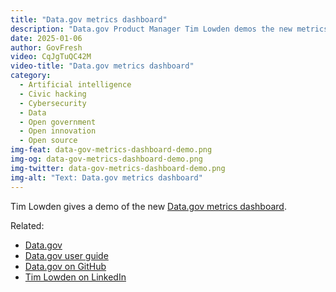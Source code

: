 ```yaml
---
title: "Data.gov metrics dashboard"
description: "Data.gov Product Manager Tim Lowden demos the new metrics dashboard."
date: 2025-01-06
author: GovFresh
video: CqJgTuQC42M
video-title: "Data.gov metrics dashboard"
category:
  - Artificial intelligence
  - Civic hacking
  - Cybersecurity
  - Data
  - Open government
  - Open innovation
  - Open source
img-feat: data-gov-metrics-dashboard-demo.png
img-og: data-gov-metrics-dashboard-demo.png
img-twitter: data-gov-metrics-dashboard-demo.png
img-alt: "Text: Data.gov metrics dashboard"
---
```


Tim Lowden gives a demo of the new [Data.gov metrics dashboard](https://data.gov/metrics/).

Related:

- [Data.gov](https://data.gov)
- [Data.gov user guide](https://data.gov/user-guide/)
- [Data.gov on GitHub](https://github.com/GSA/data.gov)
- [Tim Lowden on LinkedIn](https://www.linkedin.com/in/tim-lowden-16b3ab35/)